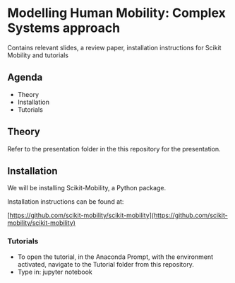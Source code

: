 # Modelling Human Mobility: Complex Systems approach
Contains relevant slides, a review paper, installation instructions for Scikit Mobility and tutorials

## Agenda
+ Theory
+ Installation
+ Tutorials

## Theory
Refer to the presentation folder in the this repository for the presentation.

## Installation
We will be installing Scikit-Mobility, a Python package.

Installation instructions can be found at:

[https://github.com/scikit-mobility/scikit-mobility](https://github.com/scikit-mobility/scikit-mobility)

### Tutorials
- To open the tutorial, in the Anaconda Prompt, with the environment activated, navigate to the Tutorial folder from this repository.
- Type in: jupyter notebook


